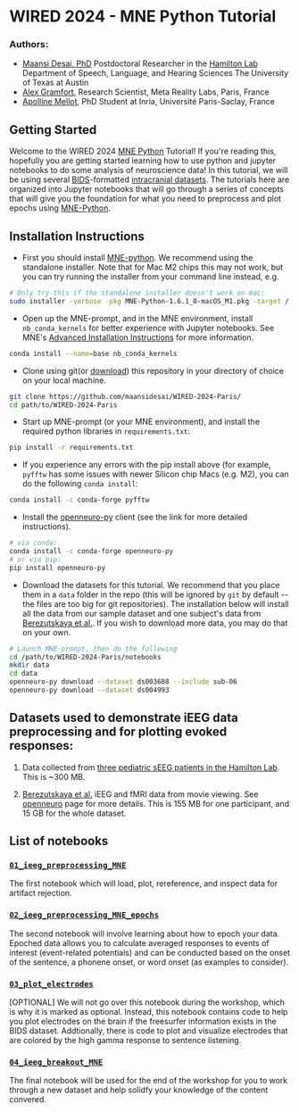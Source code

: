 # WIRED 2024 - MNE Python Tutorial

### Authors:
* [Maansi Desai, PhD](https://maansidesai.github.io/)
Postdoctoral Researcher in the [Hamilton Lab](https://slhs.utexas.edu/research/hamilton-lab)
Department of Speech, Language, and Hearing Sciences
The University of Texas at Austin
* [Alex Gramfort](https://alexandre.gramfort.net/), Research Scientist, Meta Reality Labs, Paris, France
* [Apolline Mellot](https://github.com/apmellot), PhD Student at Inria, Université Paris-Saclay, France

## Getting Started
Welcome to the WIRED 2024 [MNE Python](https://mne.tools/stable/index.html) Tutorial! If you're reading this, hopefully you are getting started learning how to use python and jupyter notebooks to do some analysis of neuroscience data! In this tutorial, we will be using several [BIDS](https://bids-specification.readthedocs.io/en/stable/)-formatted [intracranial datasets](https://bids-specification.readthedocs.io/en/stable/modality-specific-files/intracranial-electroencephalography.html). The tutorials here are organized into Jupyter notebooks that will go through a series of concepts that will give you the foundation for what you need to preprocess and plot epochs using [MNE-Python](https://mne.tools/stable/index.html). 

## Installation Instructions
* First you should install [MNE-python](https://mne.tools/stable/install/index.html). We recommend using the standalone installer. Note that for Mac M2 chips this may not work, but you can try running the installer from your command line instead, e.g.

```bash
# Only try this if the standalone installer doesn't work on mac:
sudo installer -verbose -pkg MNE-Python-1.6.1_0-macOS_M1.pkg -target /
```

* Open up the MNE-prompt, and in the MNE environment, install `nb_conda_kernels` for better experience with Jupyter notebooks. See MNE's [Advanced Installation Instructions](https://mne.tools/stable/install/advanced.html) for more information.

```bash
conda install --name=base nb_conda_kernels

```
* Clone using git(or [download](https://github.com/maansidesai/WIRED-2024-Paris/archive/refs/heads/main.zip)) this repository in your directory of choice on your local machine.

```bash
git clone https://github.com/maansidesai/WIRED-2024-Paris/
cd path/to/WIRED-2024-Paris
```

* Start up MNE-prompt (or your MNE environment), and install the required python libraries in `requirements.txt`:

```bash
pip install -r requirements.txt
```

* If you experience any errors with the pip install above (for example, `pyfftw` has some issues with newer Silicon chip Macs (e.g. M2), you can do the following `conda install`:

```bash
conda install -c conda-forge pyfftw
```

* Install the [openneuro-py](https://github.com/hoechenberger/openneuro-py) client (see the link for more detailed instructions).

```bash
# via conda:
conda install -c conda-forge openneuro-py
# or via pip:
pip install openneuro-py
```

* Download the datasets for this tutorial. We recommend that you place them in a `data` folder in the repo (this will be ignored by `git` by default -- the files are too big for git repositories). The installation below will install all the data from our sample dataset and one subject's data from [Berezutskaya et al.](https://www.nature.com/articles/s41597-022-01173-0). If you wish to download more data, you may do that on your own.

```bash
# Launch MNE-prompt, then do the following
cd /path/to/WIRED-2024-Paris/notebooks
mkdir data
cd data
openneuro-py download --dataset ds003688 --include sub-06
openneuro-py download --dataset ds004993
```

## Datasets used to demonstrate iEEG data preprocessing and for plotting evoked responses:

1) Data collected from [three pediatric sEEG patients in the Hamilton Lab](https://openneuro.org/datasets/ds004993/versions/1.1.1). This is ~300 MB.

2) [Berezutskaya et al.](https://www.nature.com/articles/s41597-022-01173-0) iEEG and fMRI data from movie viewing. See [openneuro](https://openneuro.org/datasets/ds003688/versions/1.0.7) page for more details. This is 155 MB for one participant, and 15 GB for the whole dataset.

## List of notebooks
### [`01_ieeg_preprocessing_MNE`](notebooks/01_ieeg_preprocessing_MNE.ipynb)

The first notebook which will load, plot, rereference, and inspect data for artifact rejection.

### [`02_ieeg_preprocessing_MNE_epochs`](notebooks/02_ieeg_preprocessing_MNE_epochs.ipynb)
The second notebook will involve learning about how to epoch your data.  Epoched data allows you to calculate averaged responses to events of interest (event-related potentials) and can be conducted based on the onset of the sentence, a phonene onset, or word onset (as examples to consider).

### [`03_plot_electrodes`](notebooks/03_plot_electrodes.ipynb)
[OPTIONAL] We will not go over this notebook during the workshop, which is why it is marked as optional. Instead, this notebook contains code to help you plot electrodes on the brain if the freesurfer information exists in the BIDS dataset. Addtionally, there is code to plot and visualize electrodes that are colored by the high gamma response to sentence listening.

### [`04_ieeg_breakout_MNE`](notebooks/04_ieeg_breakout_MNE.ipynb)
The final notebook will be used for the end of the workshop for you to work through a new dataset and help solidfy your knowledge of the content convered. 
